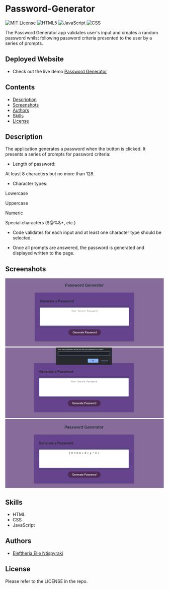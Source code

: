 # Password-Generator
[![MIT License](https://img.shields.io/badge/License-MIT-green.svg)](https://choosealicense.com/licenses/mit/)
![HTML5](https://img.shields.io/badge/HTML5-13.4%25-orange)
![JavaScript](https://img.shields.io/badge/JavaScript-57.2%25-Green)
![CSS](https://img.shields.io/badge/CSS-29.4%25-blueviolet)

The Password Generator app validates user's input and creates a random password whilst following password criteria presented to the user by a series of prompts.

## Deployed Website

* Check out the live demo [Password Generator](https://elentis.github.io/Password-Generator/)

## Contents

* [Description](#description)
* [Screenshots](#screenshots)
* [Authors](#authors)
* [Skills](#skills)
* [License](#license)

## Description
The application generates a password when the button is clicked.
It presents a series of prompts for password criteria:

* Length of password: 

At least 8 characters but no more than 128.

* Character types:

Lowercase

Uppercase

Numeric

Special characters ($@%&*, etc.)

* Code validates for each input and at least one character type should be selected.

* Once all prompts are answered, the password is generated and displayed written to the page.

## Screenshots

![Alt text](Images/Screenshot%20Password%20Generator.png)
![Alt text](Images/Screenshot%20Prompt.png)
![Alt text](Images/Screenshot%20generated%20password.png)


## Skills

* HTML
* CSS
* JavaScript

## Authors

* [Eleftheria Elle Ntispyraki](https://github.com/EleNtis)

## License

Please refer to the LICENSE in the repo.